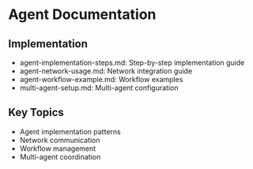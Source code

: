# Agent Documentation

## Implementation
- agent-implementation-steps.md: Step-by-step implementation guide
- agent-network-usage.md: Network integration guide
- agent-workflow-example.md: Workflow examples
- multi-agent-setup.md: Multi-agent configuration

## Key Topics
- Agent implementation patterns
- Network communication
- Workflow management
- Multi-agent coordination